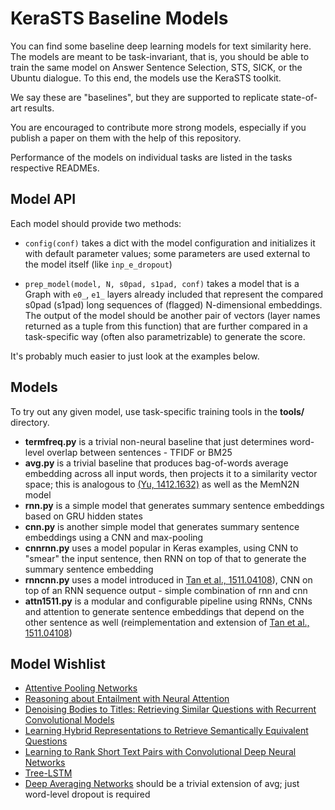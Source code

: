 KeraSTS Baseline Models
=======================

You can find some baseline deep learning models for text similarity here.
The models are meant to be task-invariant, that is, you should be able
to train the same model on Answer Sentence Selection, STS, SICK, or the
Ubuntu dialogue.  To this end, the models use the KeraSTS toolkit.

We say these are "baselines", but they are supported to replicate
state-of-art results.

You are encouraged to contribute more strong models, especially if you
publish a paper on them with the help of this repository.

Performance of the models on individual tasks are listed in the tasks
respective READMEs.

Model API
---------

Each model should provide two methods:

  * ``config(conf)`` takes a dict with the model configuration and initializes
    it with default parameter values; some parameters are used external
    to the model itself (like ``inp_e_dropout``)

  * ``prep_model(model, N, s0pad, s1pad, conf)`` takes a model that is
    a Graph with ``e0_``, ``e1_`` layers already included that represent
    the compared s0pad (s1pad) long sequences of (flagged) N-dimensional
    embeddings.
    The output of the model should be another pair of vectors (layer names
    returned as a tuple from this function) that are further compared in
    a task-specific way (often also parametrizable) to generate the score.

It's probably much easier to just look at the examples below.

Models
------

To try out any given model, use task-specific training tools in the **tools/**
directory.

  * **termfreq.py** is a trivial non-neural baseline that just determines
    word-level overlap between sentences - TFIDF or BM25
  * **avg.py** is a trivial baseline that produces bag-of-words average
    embedding across all input words, then projects it to a similarity
    vector space; this is analogous to [(Yu, 1412.1632)](http://arxiv.org/abs/1412.1632)
    as well as the MemN2N model
  * **rnn.py** is a simple model that generates summary sentence embeddings
    based on GRU hidden states
  * **cnn.py** is another simple model that generates summary sentence
    embeddings using a CNN and max-pooling
  * **cnnrnn.py** uses a model popular in Keras examples, using CNN to
    "smear" the input sentence, then RNN on top of that to generate the
    summary sentence embedding
  * **rnncnn.py** uses a model introduced in
    [Tan et al., 1511.04108](http://arxiv.org/abs/1511.04108)), CNN on
    top of an RNN sequence output - simple combination of rnn and cnn
  * **attn1511.py** is a modular and configurable pipeline using RNNs, CNNs
    and attention to generate sentence embeddings that depend on the other
    sentence as well (reimplementation and extension of
    [Tan et al., 1511.04108](http://arxiv.org/abs/1511.04108))

Model Wishlist
--------------

  * [Attentive Pooling Networks](http://arxiv.org/abs/1602.03609)
  * [Reasoning about Entailment with Neural Attention](http://arxiv.org/abs/1509.06664)
  * [Denoising Bodies to Titles: Retrieving Similar Questions with Recurrent Convolutional Models](http://arxiv.org/abs/1512.05726)
  * [Learning Hybrid Representations to Retrieve Semantically Equivalent Questions](http://www.aclweb.org/anthology/P15-2114)
  * [Learning to Rank Short Text Pairs with Convolutional Deep Neural Networks](http://disi.unitn.it/~severyn/papers/sigir-2015-long.pdf)
  * [Tree-LSTM](http://arxiv.org/abs/1503.00075)
  * [Deep Averaging Networks](http://cs.umd.edu/~miyyer/pubs/2015_acl_dan.pdf)
    should be a trivial extension of avg; just word-level dropout is required
